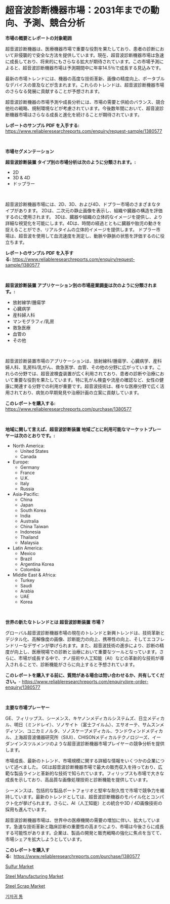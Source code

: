 <p><h1>超音波診断機器市場：2031年までの動向、予測、競合分析</h1></p><p><strong>市場の概要とレポートの対象範囲</strong></p>
<p><p>超音波診断機器は、医療機器市場で重要な役割を果たしており、患者の診断において非侵襲的で安全な方法を提供しています。現在、超音波診断機器市場は急速に成長しており、将来的にもさらなる拡大が期待されています。この市場予測によると、超音波診断機器市場は予測期間中に年率14.5％で成長する見込みです。</p><p>最新の市場トレンドには、機器の高度な技術革新、画像の精度向上、ポータブルなデバイスの普及などが含まれます。これらのトレンドは、超音波診断機器市場のさらなる発展に貢献することが予想されます。</p><p>超音波診断機器の市場予測や成長分析には、市場の需要と供給のバランス、競合他社の戦略、規制環境などが考慮されています。今後数年間において、超音波診断機器市場はさらなる成長と進化を続けることが期待されています。</p></p>
<p><strong>レポートのサンプル PDF を入手する:</strong> <a href="https://www.reliableresearchreports.com/enquiry/request-sample/1380577">https://www.reliableresearchreports.com/enquiry/request-sample/1380577</a></p>
<p>&nbsp;</p>
<p><strong>市場セグメンテーション</strong></p>
<p><strong>超音波診断装置 タイプ別の市場分析は次のように分類されます。:</strong></p>
<p><ul><li>2D</li><li>3D & 4D</li><li>ドップラー</li></ul></p>
<p>&nbsp;</p>
<p><p>超音波診断機器市場には、2D、3D、および4D、ドプラー市場のさまざまなタイプがあります。 2Dは、二次元の静止画像を表示し、組織や臓器の構造を評価するのに使用されます。 3Dは、臓器や組織の立体的なイメージを提供し、より詳細な視覚化を可能にします。4Dは、時間の経過とともに臓器や胎児の動きを捉えることができ、リアルタイムの立体的イメージを提供します。 ドプラー市場は、超音波を使用して血流速度を測定し、動脈や静脈の状態を評価するのに役立ちます。</p></p>
<p><strong>レポートのサンプル PDF を入手する:</strong>&nbsp;<a href="https://www.reliableresearchreports.com/enquiry/request-sample/1380577">https://www.reliableresearchreports.com/enquiry/request-sample/1380577</a></p>
<p>&nbsp;</p>
<p><strong> 超音波診断装置 アプリケーション別の市場産業調査は次のように分類されます。:</strong></p>
<p><ul><li>放射線学/腫瘍学</li><li>心臓病学</li><li>産科婦人科</li><li>マンモグラフィ/乳房</li><li>救急医療</li><li>血管の</li><li>その他</li></ul></p>
<p>&nbsp;</p>
<p><p>超音波診断装置市場のアプリケーションは、放射線科/腫瘍学、心臓病学、産科婦人科、乳房科/乳がん、救急医学、血管、その他の分野に広がっています。これらの分野では、超音波検査装置が広く利用されており、患者の診断や治療において重要な役割を果たしています。特に乳がん検査や流産の確認など、女性の健康に関連する分野での利用が重要です。超音波技術は、様々な医療分野で広く活用されており、病気の早期発見や治療計画の立案に貢献しています。</p></p>
<p><strong>このレポートを購入する:</strong>&nbsp; <a href="https://www.reliableresearchreports.com/purchase/1380577">https://www.reliableresearchreports.com/purchase/1380577</a></p>
<p>&nbsp;</p>
<p><strong>地域に関して言えば、超音波診断装置 地域ごとに利用可能なマーケットプレーヤーは次のとおりです。:</strong></p>
<p><ul>
    <li>
        North America:
        <ul>
            <li>United States</li>
            <li>Canada</li>
        </ul>
    </li>
    <li>
        Europe:
        <ul>
            <li>Germany</li>
            <li>France</li>
            <li>U.K.</li>
            <li>Italy</li>
            <li>Russia</li>
        </ul>
    </li>
    <li>
        Asia-Pacific:
        <ul>
            <li>China</li>
            <li>Japan</li>
            <li>South Korea</li>
            <li>India</li>
            <li>Australia</li>
            <li>China Taiwan</li>
            <li>Indonesia</li>
            <li>Thailand</li>
            <li>Malaysia</li>
        </ul>
    </li>
    <li>
        Latin America:
        <ul>
            <li>Mexico</li>
            <li>Brazil</li>
            <li>Argentina Korea</li>
            <li>Colombia</li>
        </ul>
    </li>
    <li>
        Middle East & Africa:
        <ul>
            <li>Turkey</li>
            <li>Saudi</li>
            <li>Arabia</li>
            <li>UAE</li>
            <li>Korea</li>
        </ul>
    </li>
    </ul></p>
<p>&nbsp;</p>
<p><strong>世界の新たなトレンドとは 超音波診断装置 市場？</strong></p>
<p><p>グローバル超音波診断機器市場の現在のトレンドと新興トレンドは、技術革新とデジタル化、高解像度の画像、診断能力の向上、携帯性の向上、そしてエコフレンドリーなデザインが挙げられます。また、超音波技術の進歩により、診断の精度が向上し、医療現場での診断と治療において重要なツールとなっています。さらに、市場が成長する中で、ナノ技術や人工知能（AI）などの革新的な技術が導入されることで、診断機能がさらに向上すると予想されています。</p></p>
<p><strong>このレポートを購入する前に、質問がある場合は問い合わせるか、共有してください。</strong>- <a href="https://www.reliableresearchreports.com/enquiry/pre-order-enquiry/1380577">https://www.reliableresearchreports.com/enquiry/pre-order-enquiry/1380577</a></p>
<p>&nbsp;</p>
<p><strong>主要な市場プレーヤー</strong></p>
<p><p>GE、フィリップス、シーメンス、キヤノンメディカルシステムズ、日立メディカル、明日（ミンドレイ）、ソノサイト（富士フイルム）、エサオーテ、サムスンメディソン、コニカミノルタ、ソノスケープメディカル、ランドウィンドメディカル、上海超音波儀器研究所（SIUI）、CHISONメディカルテクノロジーズ、イーダンインスツルメンツのような超音波診断機器市場プレイヤーの競争分析を提供します。</p><p>市場成長、最新のトレンド、市場規模に関する詳細な情報をいくつかの企業について述べました。 GEは超音波診断機器市場で最大の販売収入を持っており、広範な製品ラインと革新的な技術で知られています。フィリップスも市場で大きな成長を示しており、高品質な画像処理技術と診断機能を提供しています。</p><p>シーメンスは、包括的な製品ポートフォリオと堅牢な耐久性で市場で競争力を維持しています。最新のトレンドとしては、超音波診断機器のモバイル化とコンパクト化が挙げられます。さらに、AI（人工知能）との統合や3D / 4D画像技術の採用も進んでいます。</p><p>超音波診断機器市場は、世界中の医療機関の需要の増加に伴い、拡大しています。急速な技術革新と臨床診断の重要性の高まりにより、市場は今後さらに成長する可能性があります。企業は、製品の開発と販売戦略の強化に焦点を当てて、市場シェアを拡大しようとしています。</p></p>
<p><strong>このレポートを購入する:</strong>&nbsp;&nbsp;<a href="https://www.reliableresearchreports.com/purchase/1380577">https://www.reliableresearchreports.com/purchase/1380577</a></p>
<p><p><a href="https://github.com/arionmp/Market-Research-Report-List-2/blob/main/sulfur-market.md">Sulfur Market</a></p><p><a href="https://github.com/luckyshygirl/Market-Research-Report-List-3/blob/main/steel-manufacturing-market.md">Steel Manufacturing Market</a></p><p><a href="https://github.com/markusgodoy/Market-Research-Report-List-2/blob/main/steel-scrap-market.md">Steel Scrap Market</a></p><p><a href="https://medium.com/@carmellalang1/%EA%B8%B0%EC%A0%80%EA%B7%80%ED%86%B5-%EC%8B%9C%EC%9E%A5-%EC%8B%9C%EC%9E%A5-%EC%A0%90%EC%9C%A0%EC%9C%A8-%EC%8B%9C%EC%9E%A5-%ED%8A%B8%EB%A0%8C%EB%93%9C-%EB%B0%8F-%EB%AF%B8%EB%9E%98-%EC%84%B1%EC%9E%A5-%ED%83%90%EC%83%89-75788ec00114">기저귀 통</a></p></p>